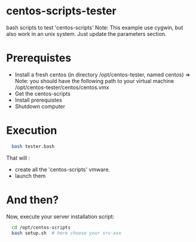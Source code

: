 centos-scripts-tester
=====================

bash scripts to test 'centos-scripts'
Note: This example use cygwin, but also work in an unix system. Just update the parameters section.

Prerequistes
============

- Install a fresh centos (in directory /opt/centos-tester, named centos)
  => Note: you should have the following path to your virtual machine /opt/centos-tester/centos/centos.vmx
- Get the centos-scripts
- Install prerequistes
- Shutdown computer

Execution
=========

```bash
  bash tester.bash
```

That will :
- create all the 'centos-scripts' vmware.
- launch them

And then?
=========
Now, execute your server installation script:
```bash
  cd /opt/centos-scripts
  bash setup.sh  # here choose your srv-xxx  
```
